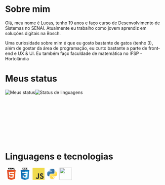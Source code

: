 <h1> Sobre mim </h1>

<p> Olá, meu nome é Lucas, tenho 19 anos e faço curso de Desenvolvimento de Sistemas no SENAI. Atualmente eu trabalho como jovem aprendiz em soluções digitais na Bosch. </p>

<p> Uma curiosidade sobre mim é que eu gosto bastante de gatos (tenho 3), além de gostar da área de programação, eu curto bastante a parte de front-end e UX & UI. Eu também faço faculdade de matemática no IFSP - Hortolândia </p>

<h1> Meus status </h1>

<div style="display: flex;">
   <img height="160px" src="https://github-readme-stats-sigma-five.vercel.app/api?username=lucasboaratti&show_icons=true&theme=dracula&include_all_commits=true&count_private=true" alt="Meus status"/>
   <img height="160px" src="https://github-readme-stats-sigma-five.vercel.app/api/top-langs/?username=lucasboaratti&layout=compact&langs_count=5&theme=dracula" alt="Status de linguagens"/>
</div>

<h1> Linguagens e tecnologias </h1>

<div style="align: left;">
   <a href="https://www.w3.org/html/" target="blank"> <img src="https://raw.githubusercontent.com/devicons/devicon/master/icons/html5/html5-original-wordmark.svg" alt="html5" width="40" height="40"/></a>
   <a href="https://www.w3schools.com/css/" target="blank"> <img src="https://raw.githubusercontent.com/devicons/devicon/master/icons/css3/css3-original-wordmark.svg" alt="css3" width="40" height="40"/></a>
   <a href="https://www.w3schools.com/js/" target="blank"> <img src="https://raw.githubusercontent.com/devicons/devicon/master/icons/javascript/javascript-original.svg" alt="javascript" width="40" height="40"/></a>
   <a href="https://www.w3schools.com/python/" target="blank"> <img src="https://raw.githubusercontent.com/devicons/devicon/master/icons/python/python-original.svg" alt="python" width="40" height="40"/></a>
   <a href="https://www.figma.com/pt-br/" target="blank"> <img src="https://cdn.jsdelivr.net/gh/devicons/devicon/icons/figma/figma-original.svg" width="40" height="40"/>
</div>
